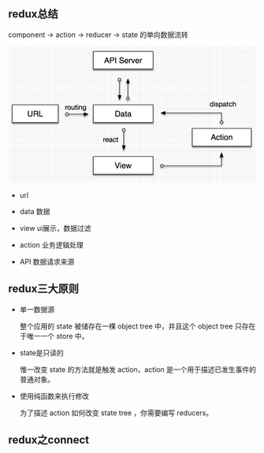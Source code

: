 ## redux总结

  component -> action -> reducer -> state 的单向数据流转

  ![常见前端流程图](./images/redux.png)

* url

* data 数据

* view ui展示，数据过滤

* action 业务逻辑处理

* API 数据请求来源

## redux三大原则

* 单一数据源

  整个应用的 state 被储存在一棵 object tree 中，并且这个 object tree 只存在于唯一一个 store 中。

* state是只读的

  惟一改变 state 的方法就是触发 action，action 是一个用于描述已发生事件的普通对象。

* 使用纯函数来执行修改

  为了描述 action 如何改变 state tree ，你需要编写 reducers。


## redux之connect


## 
